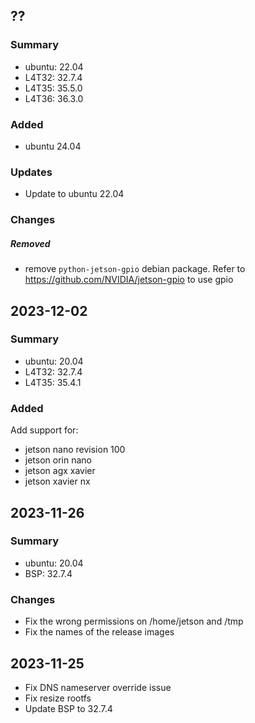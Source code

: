 ## ??

### Summary

- ubuntu: 22.04
- L4T32: 32.7.4
- L4T35: 35.5.0
- L4T36: 36.3.0

### Added

- ubuntu 24.04

### Updates

- Update to ubuntu 22.04

### Changes

##### Removed

- remove `python-jetson-gpio` debian package. Refer to https://github.com/NVIDIA/jetson-gpio to use gpio

## 2023-12-02

### Summary

- ubuntu: 20.04
- L4T32: 32.7.4
- L4T35: 35.4.1

### Added

Add support for:

- jetson nano revision 100
- jetson orin nano
- jetson agx xavier
- jetson xavier nx

## 2023-11-26

### Summary

- ubuntu: 20.04
- BSP: 32.7.4

### Changes

- Fix the wrong permissions on /home/jetson and /tmp
- Fix the names of the release images

## 2023-11-25

- Fix DNS nameserver override issue
- Fix resize rootfs
- Update BSP to 32.7.4
